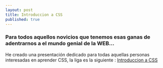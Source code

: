 ```yaml
---
layout: post
title: Introduccion a CSS
published: true
---  
```


### Para todos aquellos novicios que tenemos esas ganas de adentrarnos a el mundo genial de la WEB...

He creado una presentación dedicado para todas aquellas personas interesadas en aprender CSS, la liga es la siguiente : [Introduccion a CSS][1]

[1]: https://joinbugs.github.io/DiveCSS